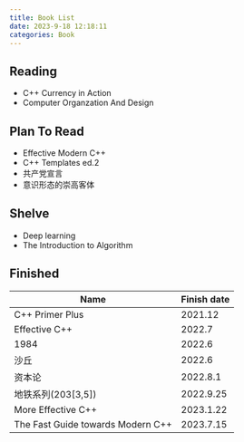 ```yaml
---
title: Book List
date: 2023-9-18 12:18:11
categories: Book
---
```

## Reading
- C++ Currency in Action
- Computer Organzation And Design

## Plan To Read
- Effective Modern C++
- C++ Templates ed.2
- 共产党宣言
- 意识形态的崇高客体

## Shelve
- Deep learning
- The Introduction to Algorithm

## Finished
| Name                   | Finish date |
| -                      | -           |
| C++ Primer Plus        | 2021.12     |
| Effective C++          | 2022.7      |
| 1984                   | 2022.6      |
| 沙丘                   | 2022.6      |
| 资本论                 | 2022.8.1    |
| 地铁系列(203[3,5])     | 2022.9.25   |
| More Effective C++     | 2023.1.22   |
| The Fast Guide towards Modern C++|2023.7.15|
